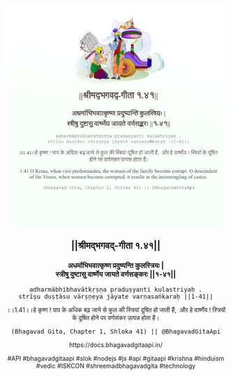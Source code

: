 <img src="../../asset/BG_1_41.png"/>
<center><h2>||श्रीमद्‍भगवद्‍-गीता १.४१||</h2>
<h3>अधर्माभिभवात्कृष्ण प्रदुष्यन्ति कुलस्त्रियः |<br/>स्त्रीषु दुष्टासु वार्ष्णेय जायते वर्णसङ्करः ||१-४१||</h3>
<pre>adharmābhibhavātkṛṣṇa praduṣyanti kulastriyaḥ .<br/>strīṣu duṣṭāsu vārṣṇeya jāyate varṇasaṅkaraḥ ||1-41||</pre>
<p>।।1.41।।हे कृष्ण ! पाप के अधिक बढ़ जाने से कुल की स्त्रियां दूषित हो जाती हैं,  और हे वार्ष्णेय ! स्त्रियों के दूषित होने पर वर्णसंकर उत्पन्न होता है।</p>
<pre>(Bhagavad Gita, Chapter 1, Shloka 41) || @BhagavadGitaApi</pre><p>https://docs.bhagavadgitaapi.in/</p><p>#API #bhagavadgitaapi #slok #nodejs #js #api #gitaapi #krishna #hinduism #vedic #ISKCON #shreemadbhagavadgita #technology</p></center>